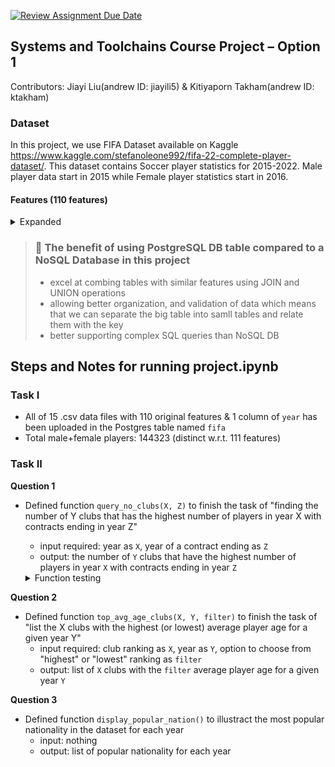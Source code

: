 [![Review Assignment Due Date](https://classroom.github.com/assets/deadline-readme-button-22041afd0340ce965d47ae6ef1cefeee28c7c493a6346c4f15d667ab976d596c.svg)](https://classroom.github.com/a/VuODydzp)

## Systems and Toolchains Course Project – Option 1

Contributors: Jiayi Liu(andrew ID: jiayili5) & Kitiyaporn Takham(andrew ID: ktakham)

### Dataset
In this project, we use FIFA Dataset available on Kaggle https://www.kaggle.com/stefanoleone992/fifa-22-complete-player-dataset/.
This dataset contains Soccer player statistics for 2015-2022. Male player data start in 2015 while Female player statistics start in 2016.

#### Features (110 features)
<details> 
<summary> Expanded </summary>

- sofifa_id: player unique key 
- player_url: player information link
- short_name: player short name
- long_name: player full name
- player_position: player position with the role in the club and the national team
- overall: the number of matches that the player plays
- potential: player performance rate (0-100)
- value_eur: player value (in EUR)
- wage_eur: player weekly wage (in EUR)
- age: player weekly wage (in EUR)
- dob: player date of birth
- height_cm: player height (in cm)
- weight_kg: player weight (in kg)
- club_team_id: club team_id on Sofifa where the player plays
- club_name: club name where the player plays
- league_name: league name of the club
- leaue_level: league rank of the club (e.g. English Premier League is 1, English League Championship is 2, etc.)
- club_position: player position in the club (e.g. SUB means substitute, RES means reserve)
- club_jersey_number: player jersey number in the club
- club_loaned_from: club loaning out the player
- club_joined: the date when the player joined his current club
- club_contract_valid_until: player contract expiration date
- nationality_id: player nationality id on Sofifa
- nationality_name: player nationality name
- nation_team_id: national team_id on Sofifa where the player plays
- nation_position: player position in the national team
- nation_jersey_name: player jersey number in the national team
- preferred_foot: player preferred foot
- weak_foot: player weak foot (1-5)
- skill_moves: player skill moves (1-5)
- internation_reputation: player international reputation (1-5)
- work_rate: player work rate attributes (attacking / defensive)
- body_type: player body type ??
- real_face: player real face ??
- release_clause_eur: player release clause (in EUR)
- player_tags: player tags
- player_traits: player traits
- pace: player pace
- shooting: the number of a player's shooting
- passing: the number of a player's passing
- dribbling: the number of a player's dribbling
- defending: the number of a player's defending
- physic: the number of a player's physic
- attacking_crossing: the number of a player's crossing
- attacking_finishing: the number of player's finish attacking
- attacking_heading_accuracy: player heading attack accuracy
- attacking_short_passing: the number of a player's short passing
- attacking_volleys: the number of a player's volleys
- skill_dribbling: the number of a player's skill dribbling
- shill_curve: the number of a player's skill curve
- skill_fk_accuracy: player free-kick accuracy
- skill_long_passing: the number of a player's long passing
- skill_ball_control: player ball control
- movement_acceleration: player acceleration
- movement_sprint_speed: player sprint speed
- movement_agility: player agility
- movement_reactions: player reactions
- movement_balance: player balance
- power_shot_power: player shot power
- power_jumping: player jumping
- power_stamina: player stamina
- power_strength: player strength
- power_long_shots: player long shots
- mentality_aggression: player mentality aggression
- mentality_interceptions: player interceptions
- mentality_positioning: player positioning
- mentality_vision: player vision
- mentality_penalties: player penalties
- mentality_composure: player composure
- defending_marking_awareness: player marking awareness
- defending_standing_tackle: player standing tackle
- defending_sliding_tackle: player sliding tackle
- goalkeeping_diving: player GK diving
- goalkeeping_handling: player GK handling
- goalkeeping_kicking: player GK kicking
- goalkeeping_positioning: player GK positioning
- goalkeeping_reflexes: player GK reflexes
- goalkeeping_speed: player GK speed
- ls: player that is playing as LS
- st: player that is playing as ST
- rs: player that is playing as RS
- lw: player that is playing as LW
- lf: player that is playing as LF
- cf: player that is playing as CF
- rf: player that is playing as RF
- rw: player that is playing as RW
- lam: player that is playing as LAM
- cam: player that is playing as CAM
- ram: player that is playing as RAM
- lm: player that is playing as LM
- lcm: player that is playing as LCM
- cm: player that is playing as CM
- rcm: player that is playing as RCM
- rm: player that is playing as RM
- lwb: player that is playing as LWB
- ldm: player that is playing as LDM
- cdm: player that is playing as CDM
- rdm: player that is playing as RDM
- rwb: player that is playing as RWB
- lb: player that is playing as LB
- lcb: player that is playing as LCB
- cb: player that is playing as CB
- rcb: player that is playing as RCB
- rb: player that is playing as RB
- gk: player that is playing as GK
- player_face_url: URL of the player face
- club_logo_url: URL of the club logo
- club_flag_url: URL of the club nationality flag
- nation_logo_url: URL of the national team logo
- nation_flag_url: URL of the national flag
</details>

> ### :speech_balloon: The benefit of using PostgreSQL DB table compared to a NoSQL Database in this project
>  - excel at combing tables with similar features using JOIN and UNION operations
>  - allowing better organization, and validation of data which means that we can separate the big table into samll tables and relate them with the key
>  - better supporting complex SQL queries than NoSQL DB

## Steps and Notes for running project.ipynb
### Task I
- All of 15 .csv data files with 110 original features & 1 column of `year` has been uploaded in the Postgres table named `fifa`
- Total male+female players: 144323 (distinct w.r.t. 111 features)

### Task II
**Question 1**
- Defined function `query_no_clubs(X, Z)` to finish the task of "finding the number of Y clubs that has the highest number of players in year X with contracts ending in year Z"
  - input required: year as `X`, year of a contract ending as `Z`
  - output: the number of `Y` clubs that have the highest number of players in year `X` with contracts ending in year `Z`
    
  <details> 
  <summary> Function testing </summary>
    
  - Possible value for year X: [2015, 2016, 2017, 2018, 2019, 2020, 2021, 2022]
  - Possible value for contract ending year Z (hold the value of 2023 or after): [2031, 2026, 2028, 2025, 2023, 2024, 2027]
  </details>

**Question 2**
- Defined function `top_avg_age_clubs(X, Y, filter)` to finish the task of "list the X clubs with the highest (or lowest) average player age for a given year Y"
  - input required: club ranking as `X`, year as `Y`, option to choose from "highest" or "lowest" ranking as `filter`
  - output: list of `X` clubs with the `filter` average player age for a given year `Y`

**Question 3**
- Defined function `display_popular_nation()` to illustract the most popular nationality in the dataset for each year
  - input: nothing
  - output: list of popular nationality for each year
  
